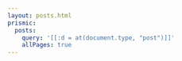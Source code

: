 ```yaml
---
layout: posts.html
prismic:
  posts:
    query: '[[:d = at(document.type, "post")]]'
    allPages: true
---
```

